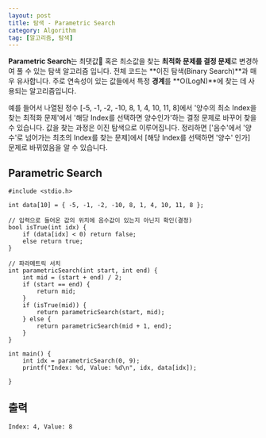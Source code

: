 ```yaml
---
layout: post
title: 탐색 - Parametric Search
category: Algorithm
tag: [알고리즘, 탐색]
---
```


**Parametric Search**는 최댓값 혹은 최소값을 찾는 **최적화 문제를 결정 문제**로 변경하여 풀 수 있는 탐색 알고리즘 입니다. 전체 코드는 **이진 탐색(Binary Search)**과 매우 유사합니다. 주로 연속성이 있는 값들에서 특정 **경계**를 **O(LogN)**에 찾는 데 사용되는 알고리즘입니다.

<div class="message">
예를 들어서 나열된 정수 [-5, -1, -2, -10, 8, 1, 4, 10, 11, 8]에서 '양수의 최소 Index을 찾는 최적화 문제'에서 '해당 Index를 선택하면 양수인가'하는 결정 문제로 바꾸어 찾을 수 있습니다. 값을 찾는 과정은 이진 탐색으로 이루어집니다. 정리하면 ['음수'에서 '양수'로 넘어가는 최초의 Index를 찾는 문제]에서 [해당 Index를 선택하면 '양수' 인가] 문제로 바뀌였음을 알 수 있습니다.
</div>

## Parametric Search
```
#include <stdio.h>

int data[10] = { -5, -1, -2, -10, 8, 1, 4, 10, 11, 8 };

// 입력으로 들어온 값의 위치에 음수값이 있는지 아닌지 확인(결정)
bool isTrue(int idx) {
	if (data[idx] < 0) return false;
	else return true;
}

// 파라메트릭 서치
int parametricSearch(int start, int end) {
	int mid = (start + end) / 2;
	if (start == end) {
		return mid;
	}
	if (isTrue(mid)) {
		return parametricSearch(start, mid);
	} else {
		return parametricSearch(mid + 1, end);
	}
}

int main() {
	int idx = parametricSearch(0, 9);
	printf("Index: %d, Value: %d\n", idx, data[idx]);

}
```

## 출력
```
Index: 4, Value: 8
```